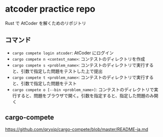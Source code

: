 # atcoder practice repo

Rust で AtCoder を解くためのリポジトリ

## コマンド

- `cargo compete login atcoder`: AtCoder にログイン
- `cargo compete n <contest_name>`: コンテストのディレクトリを作成
- `cargo compete s <problem_name>`: コンテストのディレクトリで実行すると、引数で指定した問題をテストした上で提出
- `cargo compete t <problem_name>`: コンテストのディレクトリで実行すると、引数で指定した問題をテスト
- `cargo compete o [--bin <problem_name>]`: コンテストのディレクトリで実行すると、問題をブラウザで開く。引数を指定すると、指定した問題のみ開く

## cargo-compete

https://github.com/qryxip/cargo-compete/blob/master/README-ja.md
